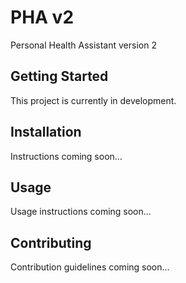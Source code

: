 # PHA v2

Personal Health Assistant version 2

## Getting Started

This project is currently in development.

## Installation

Instructions coming soon...

## Usage

Usage instructions coming soon...

## Contributing

Contribution guidelines coming soon... 